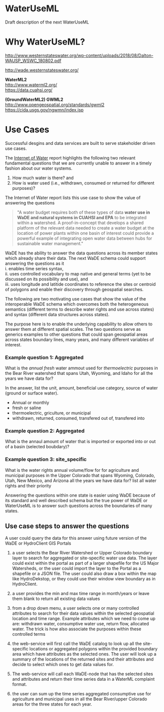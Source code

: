 # WaterUseML
Draft description of the next WaterUseML

# Why WaterUseML?

http://www.westernstateswater.org/wp-content/uploads/2018/08/Dalton-WAUSP_WSWC_180802.pdf

http://wade.westernstateswater.org/


**WaterML2**  
http://www.waterml2.org/  
https://data.cuahsi.org/


**(GroundWaterML2) GWML2**  
http://www.opengeospatial.org/standards/gwml2
https://cida.usgs.gov/ngwmn/index.jsp


# Use Cases
Successful desgins and data services are built to serve stakeholder driven use cases. 

The [Internet of Water][1] report highlights the following two relevant fundamental questions that we are currently unable to answer  in a timely fashion about our water systems.

1.	How much water is there? and
2.	How is water used (i.e., withdrawn, consumed or returned for different purposes)?

The Internet of Water report lists this use case to show the value of answering the questions
>"A water budget requires both of these types of data **water use in WaDE and natural systems in CUAHSI and EPA** to be integrated within a watershed.  A proof-in-concept that develops a shared platform of the relevant data needed to create a water budget at the location of power plants within one basin of interest could provide a powerful example of integrating open water data between hubs for sustainable water management."

WaDE has the ability to answer the data questions across its member states which already share their data. The next WaDE schema could support answering the questions as it   
i. enables time series syntax,   
ii. uses controlled vocabulary to map native and general terms (yet to be discussed on its possibility and use), and   
iii. uses longitude and latitide coordinates to reference the sites or centroid of polygons and enable their discovery through geospatial searches.   

The following are two motivating use cases that show the value of the interoperable WaDE schema which overcomes both the heterogeneous semantics (different terms to describe water rights and use across states) and syntax (different data structures across states). 

The purpose here is to enable the underlying capability to allow others to answer them at different spatial scales. The two questions serve as generics examples to other questions that could span geospatial areas across states boundary lines, many years, and many different variables of interest. 


### Example question 1: Aggregated   
What is the _annual_ _fresh_ water ammout used for _thermoelectric_ purposes in the Bear River watershed that spans Utah, Wyoming, and Idaho for all the years we have data for?   

In the answer, list the unit, amount, beneficial use category, source of water (ground or surface water).  

* Annual or monthly
* fresh or saline
* thermoelectric, griculture, or municipal
* withdrawn, returned, consumed, transfered out of, transfered into  

 ### Example question 2: Aggregated   
What is the annaul amount of water that is imported or exported into or out of a basin (selected boubdary)?   


### Example question 3: site_specific   
What is the water rights annual volume/flow for for agriculture and municipal purposes in the Upper Colorado that spans Wyoming, Colorado, Utah, New Mexico, and Arizona all the years we have data for? list all water rights and their priority


Answering the questions within one state is easier using WaDE because of its standard and well described schema but the true power of WaDE or WaterUseML is to answer such questions across the boundaries of many states.  


## Use case steps to answer the questions   
A user could query the data for this answer using future version of the WaDE or HydroClient GIS Portals
1.	a user selects the Bear River Watershed or Upper Colorado boundary layer to search for aggregated or site-specific water use data. The layer could exist within the portal as part of a larger shapefile for the US Major Watersheds, or the user could import the layer to the Portal as a shapefile or a JSON file. The user could also draw a box within the map like HydroDekstop, or they could use their window view boundary as in HydroClient. 

2.	a user provides the min and max time range in month/years or leave them blank to return all existing data values  

3.	from a drop down menu, a user selects one or many controlled attributes to search for their data values within the selected geospatial location and time range. Example attributes which we need to come up are: withdrawn water, consumptive water use, return flow, allocated water. The trick is how also associate the purposes within these controlled terms  

4.	the web-service will first call the WaDE catalog to look up all the site-specific locations or aggregated polygons within the provided boundary area which have attributes as the selected ones. The user will look up a summary of the locations of the returned sites and their attributes and decide to select which ones to get data values for.    

5.	 The web-service will call each WaDE-node that has the selected sites and attributes and return their time series data in a WaterML complaint format.   

6.	the user can sum up the time series aggregated consumptive use for agriculture and municipal uses in all the Bear River/upper Colorado areas for the three states for each year.     



[1]:https://www.aspeninstitute.org/publications/internet-of-water/
